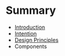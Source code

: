 # Summary

* [Introduction](README.md)
* [Intention](intention.md)
* [Design Principles](design-principles.md)
* Components


